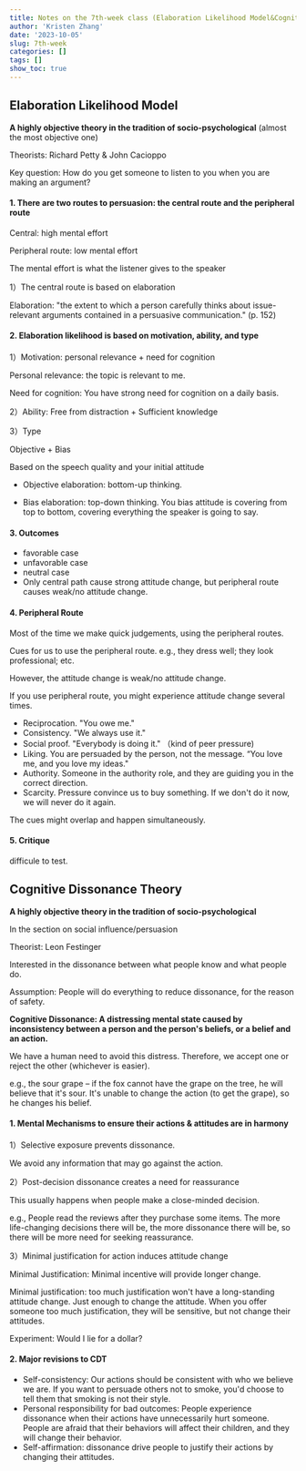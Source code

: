 ```yaml
---
title: Notes on the 7th-week class (Elaboration Likelihood Model&Cognitive Dissonance Theory)
author: 'Kristen Zhang'
date: '2023-10-05'
slug: 7th-week
categories: []
tags: []
show_toc: true
---
```


## Elaboration Likelihood Model

**A highly objective theory in the tradition of socio-psychological** (almost the most objective one)

Theorists: Richard Petty & John Cacioppo

Key question: How do you get someone to listen to you when you are making an argument?

#### 1. There are two routes to persuasion: the central route and the peripheral route

Central: high mental effort

Peripheral route: low mental effort

The mental effort is what the listener gives to the speaker

1）The central route is based on elaboration

Elaboration: "the extent to which a person carefully thinks about issue-relevant arguments contained in a persuasive communication." (p. 152)

#### 2. Elaboration likelihood is based on motivation, ability, and type

1）Motivation: personal relevance + need for cognition

Personal relevance: the topic is relevant to me.

Need for cognition: You have strong need for cognition on a daily basis.

2）Ability: Free from distraction + Sufficient knowledge

3）Type

Objective + Bias

Based on the speech quality and your initial attitude

- Objective elaboration: bottom-up thinking.

- Bias elaboration: top-down thinking. You bias attitude is covering from top to bottom, covering everything the speaker is going to say.

#### 3. Outcomes

- favorable case
- unfavorable case
- neutral case
- Only central path cause strong attitude change, but peripheral route causes weak/no attitude change.

#### 4. Peripheral Route

Most of the time we make quick judgements, using the peripheral routes.

Cues for us to use the peripheral route. e.g., they dress well; they look professional; etc.

However, the attitude change is weak/no attitude change.

If you use peripheral route, you might experience attitude change several times.

- Reciprocation. "You owe me."
- Consistency. "We always use it."
- Social proof. "Everybody is doing it." （kind of peer pressure)
- Liking. You are persuaded by the person, not the message. “You love me, and you love my ideas."
- Authority. Someone in the authority role, and they are guiding you in the correct direction.
- Scarcity. Pressure convince us to buy something. If we don't do it now, we will never do it again.

The cues might overlap and happen simultaneously. 

#### 5. Critique

difficule to test.

## Cognitive Dissonance Theory

**A highly objective theory in the tradition of socio-psychological**

In the section on social influence/persuasion

Theorist: Leon Festinger

Interested in the dissonance between what people know and what people do. 

Assumption: People will do everything to reduce dissonance, for the reason of safety.

**Cognitive Dissonance: A distressing mental state caused by inconsistency between a person and the person's beliefs, or a belief and an action.**

We have a human need to avoid this distress. Therefore, we accept one or reject the other (whichever is easier).

e.g., the sour grape – if the fox cannot have the grape on the tree, he will believe that it's sour. It's unable to change the action (to get the grape), so he changes his belief.

#### 1. Mental Mechanisms to ensure their actions & attitudes are in harmony

1）Selective exposure prevents dissonance.

We avoid any information that may go against the action.

2）Post-decision dissonance creates a need for reassurance

This usually happens when people make a close-minded decision.

e.g., People read the reviews after they purchase some items. The more life-changing decisions there will be, the more dissonance there will be, so there will be more need for seeking reassurance.

3）Minimal justification for action induces attitude change

Minimal Justification: Minimal incentive will provide longer change.

Minimal justification: too much justification won't have a long-standing attitude change. Just enough to change the attitude. When you offer someone too much justification, they will be sensitive, but not change their attitudes.

Experiment: Would I lie for a dollar?

#### 2. Major revisions to CDT

- Self-consistency: Our actions should be consistent with who we believe we are. If you want to persuade others not to smoke, you'd choose to tell them that smoking is not their style.
- Personal responsibility for bad outcomes: People experience dissonance when their actions have unnecessarily hurt someone. People are afraid that their behaviors will affect their children, and they will change their behavior.
- Self-affirmation: dissonance drive people to justify their actions by changing their attitudes.



